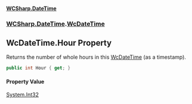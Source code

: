 #### [WCSharp.DateTime](README.md 'README')
### [WCSharp.DateTime](WCSharp.DateTime.md 'WCSharp.DateTime').[WcDateTime](WCSharp.DateTime.WcDateTime.md 'WCSharp.DateTime.WcDateTime')

## WcDateTime.Hour Property

Returns the number of whole hours in this [WcDateTime](WCSharp.DateTime.WcDateTime.md 'WCSharp.DateTime.WcDateTime') (as a timestamp).

```csharp
public int Hour { get; }
```

#### Property Value
[System.Int32](https://docs.microsoft.com/en-us/dotnet/api/System.Int32 'System.Int32')